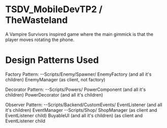 # TSDV_MobileDevTP2 / TheWasteland
A Vampire Survivors inspired game where the main gimmick is that the player moves rotating the phone.

# Design Patterns Used
Factory Pattern:
--Scripts/Enemy/Spawner/
EnemyFactory (and all it's children)
EnemyManager (as client, not factory)

Decorator Pattern:
--Scripts/Powers/
PowerComponent (and all it's children)
PowerDecorator (and all it's children)

Observer Pattern:
--Scripts/Backend/CustomEvents/
EventListener (and all it's children)
EventManager
--Scripts/Shop/
ShopManager (as client and EventListener child)
BuyableUI (and all it's children) (as client and EventListener child
